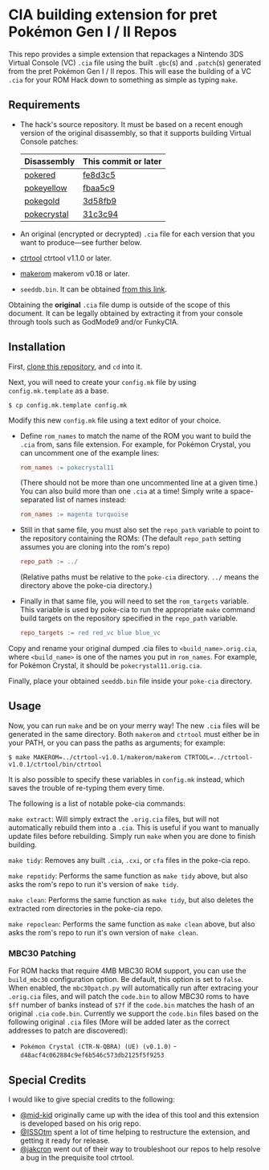 # CIA building extension for pret Pokémon Gen I / II Repos

This repo provides a simple extension that repackages a Nintendo 3DS Virtual Console (VC) `.cia` file using the built `.gbc`(s) and `.patch`(s) generated from the pret Pokémon Gen I / II repos. This will ease the building of a VC `.cia` for your ROM Hack down to something as simple as typing `make`.

## Requirements

* The hack's source repository. It must be based on a recent enough version of the original disassembly, so that it supports building Virtual Console patches:
  
  | **Disassembly**                                    | **This commit or later**                                                                       |
  | -------------------------------------------------- | ---------------------------------------------------------------------------------------------- |
  | [pokered](https://github.com/pret/pokered)         | [fe8d3c5](https://github.com/pret/pokered/commit/fe8d3c51a4056f0dd61dbef332ad9e714b82089a)     |
  | [pokeyellow](https://github.com/pret/pokeyellow)   | [fbaa5c9](https://github.com/pret/pokeyellow/commit/fbaa5c9d4b48c000a52860a8392fc423c4e312f9)  |
  | [pokegold](https://github.com/pret/pokegold)       | [3d58fb9](https://github.com/pret/pokegold/commit/3d58fb95569be74c6c229118a425fa22628f1dc3)    |
  | [pokecrystal](https://github.com/pret/pokecrystal) | [31c3c94](https://github.com/pret/pokecrystal/commit/31c3c94d64e1ac1e40c95acfda7de8b99b4f302b) |

* An original (encrypted or decrypted) `.cia` file for each version that you want to produce—see further below.

* [ctrtool](https://github.com/3DSGuy/Project_CTR) ctrtool v1.1.0 or later.

* [makerom](https://github.com/3DSGuy/Project_CTR) makerom v0.18 or later.

* `seeddb.bin`. It can be obtained [from this link](https://github.com/ihaveamac/3DS-rom-tools/raw/master/seeddb/seeddb.bin).

Obtaining the **original** `.cia` file dump is outside of the scope of this document. It can be legally obtained by extracting it from your console through tools such as GodMode9 and/or FunkyCIA.

## Installation

First, [clone this repository](https://docs.github.com/en/repositories/creating-and-managing-repositories/cloning-a-repository), and `cd` into it.

Next, you will need to create your `config.mk` file by using `config.mk.template` as a base.

```console
$ cp config.mk.template config.mk
```

Modify this new `config.mk` file using a text editor of your choice.

- Define `rom_names` to match the name of the ROM you want to build the `.cia` from, sans file extension.
  For example, for Pokémon Crystal, you can uncomment one of the example lines:
  
  ```makefile
  rom_names := pokecrystal11
  ```
  
  (There should not be more than one uncommented line at a given time.)
  You can also build more than one `.cia` at a time!
  Simply write a space-separated list of names instead:
  
  ```makefile
  rom_names := magenta turquoise
  ```

- Still in that same file, you must also set the `repo_path` variable to point to the repository containing the ROMs: (The default `repo_path` setting assumes you are cloning into the rom's repo)
  
  ```makefile
  repo_path := ../
  ```
  
  (Relative paths must be relative to the `poke-cia` directory. `../` means the directory above the poke-cia directory.)
  
- Finally in that same file, you will need to set the `rom_targets` variable. This variable is used by poke-cia to run the appropriate `make` command build targets on the repository specified in the `repo_path` variable. 

  ```makefile
  repo_targets := red red_vc blue blue_vc
  ```

Copy and rename your original dumped .cia files to `<build_name>.orig.cia`, where `<build_name>` is one of the names you put in `rom_names`.
For example, for Pokémon Crystal, it should be `pokecrystal11.orig.cia`.

Finally, place your obtained `seeddb.bin` file inside your `poke-cia` directory.

## Usage

Now, you can run `make` and be on your merry way!
The new `.cia` files will be generated in the same directory.
Both `makerom` and `ctrtool` must either be in your PATH, or you can pass the paths as arguments; for example:

```console
$ make MAKEROM=../ctrtool-v1.0.1/makerom/makerom CTRTOOL=../ctrtool-v1.0.1/ctrtool/bin/ctrtool
```

It is also possible to specify these variables in `config.mk` instead, which saves the trouble of re-typing them every time.

The following is a list of notable poke-cia commands:

`make extract`: Will simply extract the `.orig.cia` files, but will not automatically rebuild them into a `.cia`. This is useful if you want to manually update files before rebuilding. Simply run `make` when you are done to finish building.

`make tidy`: Removes any built `.cia`, `.cxi`, or `cfa` files in the poke-cia repo.

`make repotidy`: Performs the same function as `make tidy` above, but also asks the rom's repo to run it's version of `make tidy`.

`make clean`: Performs the same function as `make tidy`, but also deletes the extracted rom directories in the poke-cia repo.

`make repoclean`: Performs the same function as `make clean` above, but also asks the rom's repo to run it's own version of `make clean`. 

### MBC30 Patching

For ROM hacks that require 4MB MBC30 ROM support, you can use the `build_mbc30` configuration option. Be default, this option is set to `false`. When enabled, the `mbc30patch.py` will automatically run after extracing your `.orig.cia` files,
and will patch the `code.bin` to allow MBC30 roms to have `$ff` number of banks instead of `$7f` if the `code.bin` matches the hash of an original `.cia` `code.bin`.
Currently we support the `code.bin` files based on the following original `.cia` files (More will be added later as the correct addresses to patch are discovered):

* `Pokémon Crystal (CTR-N-QBRA) (UE) (v0.1.0)` - `d48acf4c062884c9ef6b546c573db2125f5f9253`

## Special Credits

I would like to give special credits to the following:

* [@mid-kid](https://github.com/mid-kid) originally came up with the idea of this tool and this extension is developed based on his orig repo.
* [@ISSOtm](https://github.com/ISSOtm) spent a lot of time helping to restructure the extension, and getting it ready for release.
* [@jakcron](https://github.com/jakcron) went out of their way to troubleshoot our repos to help resolve a bug in the prequisite tool ctrtool. 
